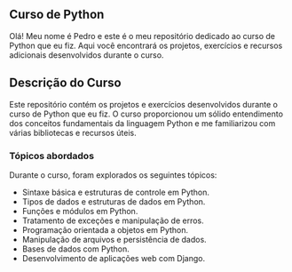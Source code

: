 ## Curso de Python

Olá! Meu nome é Pedro e este é o meu repositório dedicado ao curso de Python que eu fiz. Aqui você encontrará os projetos, exercícios e recursos adicionais desenvolvidos durante o curso.

## Descrição do Curso

Este repositório contém os projetos e exercícios desenvolvidos durante o curso de Python que eu fiz. O curso proporcionou um sólido entendimento dos conceitos fundamentais da linguagem Python e me familiarizou com várias bibliotecas e recursos úteis.

### Tópicos abordados

Durante o curso, foram explorados os seguintes tópicos:

- Sintaxe básica e estruturas de controle em Python.
- Tipos de dados e estruturas de dados em Python.
- Funções e módulos em Python.
- Tratamento de exceções e manipulação de erros.
- Programação orientada a objetos em Python.
- Manipulação de arquivos e persistência de dados.
- Bases de dados com Python.
- Desenvolvimento de aplicações web com Django.





